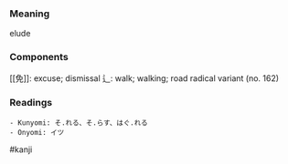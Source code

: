 ### Meaning

elude

### Components

[[免]]: excuse; dismissal 辶: walk; walking; road radical variant (no. 162)

### Readings

```
- Kunyomi: そ.れる、そ.らす、はぐ.れる
- Onyomi: イツ
```

#kanji